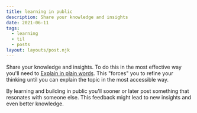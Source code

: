 ```yaml
---
title: learning in public
description: Share your knowledge and insights
date: 2021-06-11
tags: 
  - learning
  - til
  - posts
layout: layouts/post.njk
---
```


Share your knowledge and insights. To do this in the most effective way you'll need to [Explain in plain words](/posts/explain-in-plain-words). This "forces" you to refine your thinking until you can explain the topic in the most accessible way.

By learning and building in public you'll sooner or later post something that resonates with someone else. This feedback might lead to new insights and even better knowledge.
